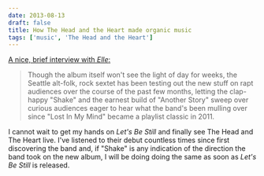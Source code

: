 ```yaml
---
date: 2013-08-13
draft: false
title: How The Head and the Heart made organic music
tags: ['music', 'The Head and the Heart']
---
```


[A nice, brief interview with _Elle_:](http://www.elle.com/news/culture/the-head-and-the-heart-outside-lands-2013)

> Though the album itself won't see the light of day for weeks, the Seattle alt-folk, rock sextet has been testing out the new stuff on rapt audiences over the course of the past few months, letting the clap-happy "Shake" and the earnest build of "Another Story" sweep over curious audiences eager to hear what the band's been mulling over since "Lost In My Mind" became a playlist classic in 2011.

I cannot wait to get my hands on _Let's Be Still_ and finally see The Head and The Heart live.<!-- excerpt --> I've listened to their debut countless times since first discovering the band and, if "Shake" is any indication of the direction the band took on the new album, I will be doing doing the same as soon as _Let's Be Still_ is released.

